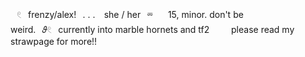 ⠀𓏲⠀frenzy/alex!⠀. . .
⠀she / her⠀⏔ 
⠀⠀15, minor. don't be weird.⠀𝜗𓏲⠀currently into marble hornets and tf2
⠀⠀⠀please read my strawpage for more!!
